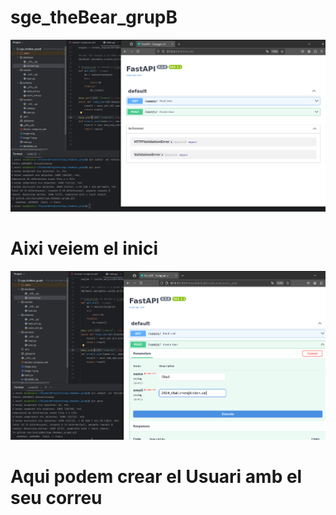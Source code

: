 # sge_theBear_grupB
![alt text](image.png)
# Aixi veiem el inici
![alt text](image-1.png)
# Aqui podem crear el Usuari amb el seu correu
